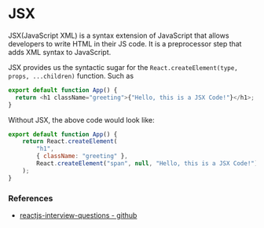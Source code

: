 # JSX
JSX(JavaScript XML) is a syntax extension of JavaScript that allows developers to write HTML in their JS code. It is a
preprocessor step that adds XML syntax to JavaScript.

JSX provides us the syntactic sugar for the `React.createElement(type, props, ...children)` function. Such as
```js
export default function App() {
  return <h1 className="greeting">{"Hello, this is a JSX Code!"}</h1>;
}
```

Without JSX, the above code would look like:
```js
export default function App() {
    return React.createElement(
        "h1",
        { className: "greeting" },
        React.createElement("span", null, "Hello, this is a JSX Code!")
    );
}
```


### References
* [reactjs-interview-questions - github](https://github.com/sudheerj/reactjs-interview-questions?tab=readme-ov-file#what-is-react)
